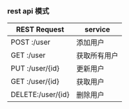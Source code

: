 ### rest api 模式

REST Request     |service
-----------------|-------
POST  :/user     |添加用户
GET   :/user     |获取所有用户
PUT   :/user/{id}|更新用户
GET   :/user/{id}|获取用户
DELETE:/user/{id}|删除用户
